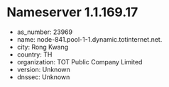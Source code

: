 # Nameserver 1.1.169.17

* as_number: 23969
* name: node-841.pool-1-1.dynamic.totinternet.net.
* city: Rong Kwang
* country: TH
* organization: TOT Public Company Limited
* version: Unknown
* dnssec: Unknown
